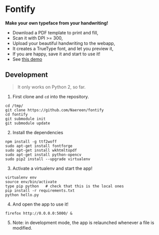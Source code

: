 # Fontify
**Make your own typeface from your handwriting!**

- Download a PDF template to print and fill,
- Scan it with DPI >= 300,
- Upload your beautiful handwriting to the webapp,
- It creates a TrueType font, and let you preview it,
- If you are happy, save it and start to use it!
- See [this demo](https://github.com/Naereen/My-Own-HandWritting-Font)

## Development

> It only works on Python 2, so far.

1. First clone and `cd` into the repository.

```shell
cd /tmp/
git clone https://github.com/Naereen/fontify
cd fontify
git submodule init
git submodule update
```

2. Install the dependencies

```shell
npm install -g ttf2woff
sudo apt-get install fontforge
sudo apt-get install wkhtmltopdf
sudo apt-get install python-opencv
sudo pip2 install --upgrade virtualenv
```

3. Activate a virtualenv and start the app!

```shell
virtualenv env
source env/bin/activate
type pip python   # check that this is the local ones
pip install -r requirements.txt
python hello.py
```

4. And open the app to use it!

```shell
firefox http://0.0.0.0:5000/ &
```

5. Note: in development mode, the app is relaunched whenever a file is modified.